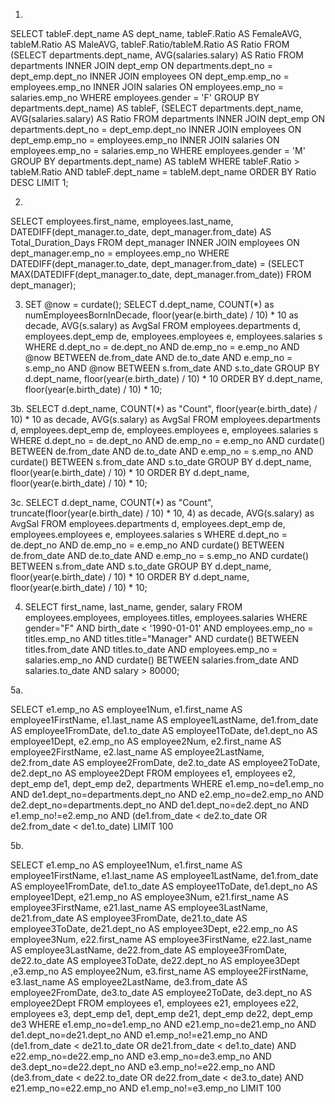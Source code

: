 1.
SELECT tableF.dept_name AS dept_name, tableF.Ratio AS FemaleAVG, tableM.Ratio AS MaleAVG, tableF.Ratio/tableM.Ratio AS Ratio
FROM
	(SELECT departments.dept_name, AVG(salaries.salary) AS Ratio
		FROM departments
		INNER JOIN dept_emp ON departments.dept_no = dept_emp.dept_no
		INNER JOIN employees ON dept_emp.emp_no = employees.emp_no
		INNER JOIN salaries ON employees.emp_no = salaries.emp_no
		WHERE employees.gender = 'F' 
		GROUP BY departments.dept_name)
	AS tableF, 
    (SELECT departments.dept_name, AVG(salaries.salary) AS Ratio
		FROM departments
		INNER JOIN dept_emp ON departments.dept_no = dept_emp.dept_no
		INNER JOIN employees ON dept_emp.emp_no = employees.emp_no
		INNER JOIN salaries ON employees.emp_no = salaries.emp_no
		WHERE employees.gender = 'M' 
		GROUP BY departments.dept_name)
	AS tableM
WHERE tableF.Ratio > tableM.Ratio AND tableF.dept_name = tableM.dept_name
ORDER BY Ratio DESC
LIMIT 1;

2.
SELECT employees.first_name, employees.last_name, DATEDIFF(dept_manager.to_date, dept_manager.from_date) AS Total_Duration_Days
FROM dept_manager
INNER JOIN employees ON dept_manager.emp_no = employees.emp_no
WHERE DATEDIFF(dept_manager.to_date, dept_manager.from_date) = (SELECT MAX(DATEDIFF(dept_manager.to_date, dept_manager.from_date)) FROM dept_manager);

3. SET @now = curdate();
SELECT d.dept_name, COUNT(*) as numEmployeesBornInDecade, floor(year(e.birth_date) / 10) * 10 as decade, AVG(s.salary) as AvgSal
FROM employees.departments d, employees.dept_emp de, employees.employees e, employees.salaries s
WHERE d.dept_no = de.dept_no
AND de.emp_no = e.emp_no
AND @now BETWEEN de.from_date AND de.to_date
AND e.emp_no = s.emp_no
AND @now BETWEEN s.from_date AND s.to_date
GROUP BY d.dept_name, floor(year(e.birth_date) / 10) * 10
ORDER BY d.dept_name, floor(year(e.birth_date) / 10) * 10;

3b. SELECT d.dept_name, COUNT(*) as "Count", floor(year(e.birth_date) / 10) * 10 as decade, AVG(s.salary) as AvgSal
FROM employees.departments d, employees.dept_emp de, employees.employees e, employees.salaries s
WHERE d.dept_no = de.dept_no
AND de.emp_no = e.emp_no
AND curdate() BETWEEN de.from_date AND de.to_date
AND e.emp_no = s.emp_no
AND curdate() BETWEEN s.from_date AND s.to_date
GROUP BY d.dept_name, floor(year(e.birth_date) / 10) * 10
ORDER BY d.dept_name, floor(year(e.birth_date) / 10) * 10;

3c. SELECT d.dept_name, COUNT(*) as "Count", truncate(floor(year(e.birth_date) / 10) * 10, 4) as decade, AVG(s.salary) as AvgSal
FROM employees.departments d, employees.dept_emp de, employees.employees e, employees.salaries s
WHERE d.dept_no = de.dept_no
AND de.emp_no = e.emp_no
AND curdate() BETWEEN de.from_date AND de.to_date
AND e.emp_no = s.emp_no
AND curdate() BETWEEN s.from_date AND s.to_date
GROUP BY d.dept_name, floor(year(e.birth_date) / 10) * 10
ORDER BY d.dept_name, floor(year(e.birth_date) / 10) * 10;

4. SELECT first_name, last_name, gender, salary
FROM employees.employees, employees.titles, employees.salaries
WHERE gender="F" AND birth_date < '1990-01-01'
AND employees.emp_no = titles.emp_no AND titles.title="Manager"
AND curdate() BETWEEN titles.from_date AND titles.to_date
AND employees.emp_no = salaries.emp_no
AND curdate() BETWEEN salaries.from_date AND salaries.to_date
AND salary > 80000;

5a.

SELECT e1.emp_no AS employee1Num, e1.first_name AS employee1FirstName, e1.last_name AS employee1LastName, de1.from_date AS employee1FromDate, de1.to_date AS employee1ToDate, de1.dept_no AS employee1Dept, e2.emp_no AS employee2Num, e2.first_name AS employee2FirstName, e2.last_name AS employee2LastName, de2.from_date AS employee2FromDate, de2.to_date AS employee2ToDate, de2.dept_no AS employee2Dept
FROM employees e1, employees e2, dept_emp de1, dept_emp de2, departments
WHERE e1.emp_no=de1.emp_no AND de1.dept_no=departments.dept_no AND e2.emp_no=de2.emp_no AND de2.dept_no=departments.dept_no AND de1.dept_no=de2.dept_no AND e1.emp_no!=e2.emp_no AND (de1.from_date < de2.to_date OR de2.from_date < de1.to_date)
LIMIT 100

5b.

SELECT e1.emp_no AS employee1Num, e1.first_name AS employee1FirstName, e1.last_name AS employee1LastName, de1.from_date AS employee1FromDate, de1.to_date AS employee1ToDate, de1.dept_no AS employee1Dept, e21.emp_no AS employee3Num, e21.first_name AS employee3FirstName, e21.last_name AS employee3LastName, de21.from_date AS employee3FromDate, de21.to_date AS employee3ToDate, de21.dept_no AS employee3Dept, e22.emp_no AS employee3Num, e22.first_name AS employee3FirstName, e22.last_name AS employee3LastName, de22.from_date AS employee3FromDate, de22.to_date AS employee3ToDate, de22.dept_no AS employee3Dept ,e3.emp_no AS employee2Num, e3.first_name AS employee2FirstName, e3.last_name AS employee2LastName, de3.from_date AS employee2FromDate, de3.to_date AS employee2ToDate, de3.dept_no AS employee2Dept
FROM employees e1, employees e21, employees e22, employees e3, dept_emp de1, dept_emp de21, dept_emp de22, dept_emp de3
WHERE e1.emp_no=de1.emp_no AND e21.emp_no=de21.emp_no AND de1.dept_no=de21.dept_no AND e1.emp_no!=e21.emp_no AND (de1.from_date < de21.to_date OR de21.from_date < de1.to_date) AND e22.emp_no=de22.emp_no AND e3.emp_no=de3.emp_no AND de3.dept_no=de22.dept_no AND e3.emp_no!=e22.emp_no AND (de3.from_date < de22.to_date OR de22.from_date < de3.to_date) AND e21.emp_no=e22.emp_no AND e1.emp_no!=e3.emp_no
LIMIT 100
